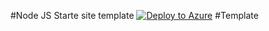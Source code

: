#Node JS Starte site template [![Deploy to Azure](http://azuredeploy.net/deploybutton.png)](https://azuredeploy.net/)
#Template
